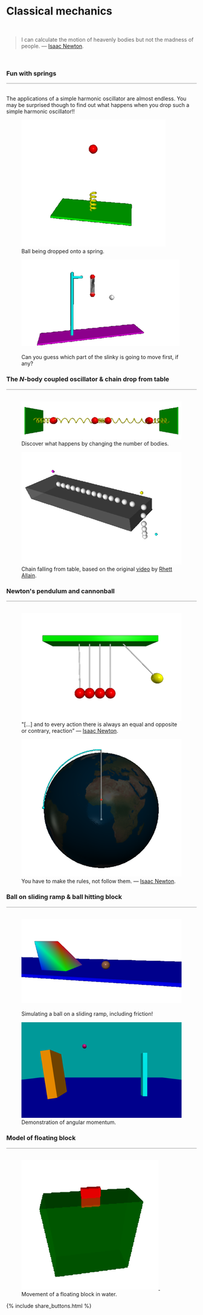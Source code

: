 <a name="kinematics"></a>
# Classical mechanics
<div class="header_line"><br/></div>

<blockquote>
I can calculate the motion of heavenly bodies but not the madness of people.
&mdash; <a href="https://en.wikipedia.org/wiki/Isaac_Newton">Isaac Newton</a>.
</blockquote><br/>

### Fun with springs
<div style="border-top: 1px solid #999999"><br/></div>

The applications of a simple harmonic oscillator are almost endless. 
You may be surprised though to find out what happens when you drop such a simple harmonic oscillator!! 
<div class="double_image">
<figure class="left_image">
    <a href="ball_drop_on_spring.html">
      <img alt="Ball drop" src="../images/ball_falling_on_spring.png" title="Click to animate"/>
    </a>
    <figcaption>Ball being dropped onto a spring.</figcaption>
</figure>
<figure class="right_image">
    <a href="slinky_drop.html">
      <img alt="Slinky drop" src="../images/slinky_drop.png" title="Click to animate"/>
    </a>
    <figcaption><br/>Can you guess which part of the slinky is going to move first, if any?</figcaption>
</figure>
</div>
<p style="clear: both;"></p>


### The $N$-body coupled oscillator &amp; chain drop from table
<div style="border-top: 1px solid #999999"><br/></div>

<div class="double_image">
  <figure class="left_image">
    <a href="n_body_oscillator.html">
      <img alt="N-body coupled oscillator" src="../images/n_body_coupled_oscillator.png" title="Click to animate"/>
    </a>
    <figcaption>Discover what happens by changing the number of bodies.</figcaption>
  </figure>
  <figure class="right_image">
    <a href="chain_drop.html">
      <img alt="Chain from table" src="../images/chain_from_table.png" title="Click to animate"/>
    </a>
    <figcaption>Chain falling from table, based on the original <a href="https://www.youtube.com/watch?v=vXp1hW_t-bo">video</a> by 
    <a href="https://rhettallain.com/">Rhett Allain</a>.</figcaption>
  </figure>
</div>
<p style="clear: both;"></p>


### Newton&apos;s pendulum and cannonball
<div style="border-top: 1px solid #999999"><br/></div>

<div class="double_image">
<figure class="left_image">
  <a href="newtons_pendulum.html">
    <img alt="Newton's pendulum" src="../images/newtons_pendulum.png" title="Click to animate" align="top"/>
  </a>
  <figcaption>"[...] and to every action there is always an equal and opposite or contrary, reaction”
  &mdash; <a href="https://en.wikipedia.org/wiki/Isaac_Newton">Isaac Newton</a>.</figcaption>
</figure>
<figure class="right_image">
  <a href="newtons_cannonball.html">
    <img alt="Newton's cannon" src="../images/newtons_cannon.png" title="Click to animate"/>
  </a>
  <figcaption>You have to make the rules, not follow them.
  &mdash; <a href="https://en.wikipedia.org/wiki/Isaac_Newton">Isaac Newton</a>.</figcaption>
</figure>
</div>
<p style="clear: both;"></p>

### Ball on sliding ramp &amp; ball hitting block
<div style="border-top: 1px solid #999999"><br/></div>

<div class="double_image">
<figure class="left_image">
    <a href="sliding_ramp.html">
      <img alt="Ball on sliding ramp" src="../images/ball_on_sliding_ramp.png" title="Click to animate"/>
    </a> &nbsp;&nbsp;&nbsp;&nbsp;&nbsp;
    <figcaption>Simulating a ball on a sliding ramp, including friction!</figcaption>
</figure>
<figure class="right_image">
    <a href="block_rotation.html">
      <img alt="Block rotation"  src="../images/block_rotation.png" title="Click to animate"/>
    </a>
    <figcaption>Demonstration of angular momentum.</figcaption>
</figure>
</div>
<p style="clear: both;"></p>


### Model of floating block
<div style="border-top: 1px solid #999999"><br/></div>

<div class="double_image">
<figure class="left_image">
  <a href="floating_block.html">
    <img alt="Floating block" src="../images/floating_block.png" title="Click to animate"/>
  </a>&nbsp;&nbsp;&nbsp;&nbsp;&nbsp;&nbsp;&nbsp;&nbsp;&nbsp;&nbsp;&nbsp;
  <figcaption>Movement of a floating block in water.</figcaption>
</figure>
<figure class="right_image">
    <!-- RESERVED FOR FUTURE APPLICATION
    -->
</figure>
</div>

<p style="clear: both;"></p>

{% include share_buttons.html %}
